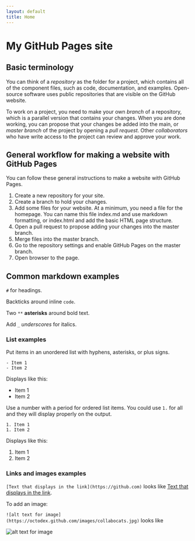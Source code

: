 ```yaml
---
layout: default
title: Home
---
```


# My GitHub Pages site

## Basic terminology

You can think of a _repository_ as the folder for a project, which contains all of the component files, such as code, documentation, and examples. Open-source software uses public repositories that are visible on the GitHub website.

To work on a project, you need to make your own _branch_ of a repository, which is a parallel version that contains your changes. When you are done working, you can propose that your changes be added into the main, or _master branch_ of the project by opening a _pull request_. Other _collaborators_ who have write access to the project can review and approve your work.

## General workflow for making a website with GitHub Pages

You can follow these general instructions to make a website with GitHub Pages.

1. Create a new repository for your site.
2. Create a branch to hold your changes.
2. Add some files for your website. At a minimum, you need a file for the homepage. You can name this file index.md and use markdown formatting, or index.html and add the basic HTML page structure.
3. Open a pull request to propose adding your changes into the master branch.
4. Merge files into the master branch.
5. Go to the repository settings and enable GitHub Pages on the master branch.
6. Open browser to the page.

## Common markdown examples

`#` for headings.

Backticks around inline `code`.

Two `**` **asterisks** around bold text.

Add `_` _underscores_ for italics.

### List examples

Put items in an unordered list with hyphens, asterisks, or plus signs.

```
- Item 1
- Item 2
```

Displays like this:

- Item 1
- Item 2

Use a number with a period for ordered list items. You could use `1.` for all and they will display properly on the output.

```
1. Item 1
1. Item 2
```

Displays like this:

1. Item 1
1. Item 2

### Links and images examples

`[Text that displays in the link](https://github.com)` looks like [Text that displays in the link](https://github.com).

To add an image:

`![alt text for image](https://octodex.github.com/images/collabocats.jpg)` looks like

![alt text for image](https://octodex.github.com/images/collabocats.jpg)
